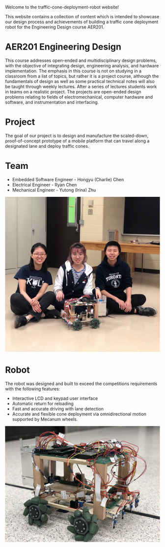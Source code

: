 Welcome to the traffic-cone-deployment-robot website!

This website contains a collection of content which is intended to showcase our design process and achievements of building a traffic cone deployment robot for the Engineering Design course AER201.

# AER201 Engineering Design
This course addresses open-ended and multidisciplinary design problems, with the objective of integrating design, engineering analysis, and hardware implementation. The emphasis in this course is not on studying in a classroom from a list of topics, but rather it is a project course, although the fundamentals of design as well as some practical technical notes will also be taught through weekly lectures. After a series of lectures students work in teams on a realistic project. The projects are open-ended design problems relating to fields of electromechanical, computer hardware and software, and instrumentation and interfacing.

# Project
The goal of our project is to design and manufacture the scaled-down, proof-of-concept prototype of a mobile platform that can travel along a designated lane and deploy traffic cones. 

# Team 
* Embedded Software Engineer - Hongyu (Charlie) Chen
* Electrical Engineer - Ryan Chen
* Mechanical Engineer - Yutong (Irina) Zhu

<img src="https://github.com/Ryan-Zeyuan-Chen/traffic-cone-deployment-robot/blob/master/Images/Team%20Moments%202.jpg" />

# Robot
The robot was designed and built to exceed the competitions requirements with the following features:
* Interactive LCD and keypad user interface 
* Automatic return for reloading 
* Fast and accurate driving with lane detection
* Accurate and flexible cone deployment via omnidirectional motion supported by Mecanum wheels.

<img src="https://github.com/Ryan-Zeyuan-Chen/traffic-cone-deployment-robot/blob/master/Images/Mr.%20Krabs.jpg" />
